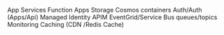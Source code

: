 App Services
Function Apps
Storage
Cosmos
containers
Auth/Auth (Apps/Api)
Managed Identity
APIM
EventGrid/Service Bus queues/topics
Monitoring
Caching (CDN /Redis Cache)

